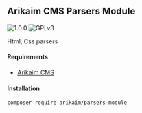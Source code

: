 ## Arikaim CMS Parsers Module
![1.0.0](https://img.shields.io/github/release/arikaim/parsers-module.svg)
![GPLv3](https://img.shields.io/badge/License-GPLv3-blue.svg)

Html, Css parsers

#### Requirements  
  * [Arikaim CMS](https://github.com/arikaim/arikaim)


#### Installation

```sh
composer require arikaim/parsers-module
```
